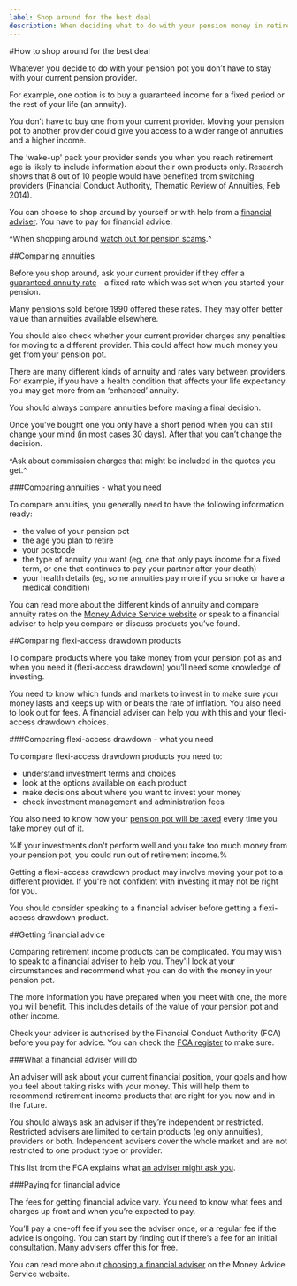 ```yaml
---
label: Shop around for the best deal
description: When deciding what to do with your pension money in retirement, remember to get financial advice and compare pension products and providers.
---
```


#How to shop around for the best deal

Whatever you decide to do with your pension pot you don’t have to stay with your current pension provider.

For example, one option is to buy a guaranteed income for a fixed period or the rest of your life (an annuity).

You don’t have to buy one from your current provider. Moving your pension pot to another provider could give you access to a wider range of annuities and a higher income.

The 'wake-up' pack your provider sends you when you reach retirement age is likely to include information about their own products only. Research shows that 8 out of 10 people would have benefited from switching providers (Financial Conduct Authority, Thematic Review of Annuities, Feb 2014).

You can choose to shop around by yourself or with help from a [financial adviser](/shop-around#getting-financial-advice). You have to pay for financial advice.

^When shopping around [watch out for pension scams](/scams).^

##Comparing annuities

Before you shop around, ask your current provider if they offer a [guaranteed annuity rate](http://www.pensionsadvisoryservice.org.uk/about-pensions/retirement-choices/buying-an-annuity-how-to-shop-around/guaranteed-annuity-rates) - a fixed rate which was set when you started your pension.

Many pensions sold before 1990 offered these rates. They may offer better value than annuities available elsewhere.

You should also check whether your current provider charges any penalties for moving to a different provider. This could affect how much money you get from your pension pot.

There are many different kinds of annuity and rates vary between providers. For example, if you have a health condition that affects your life expectancy you may get more from an ‘enhanced’ annuity.

You should always compare annuities before making a final decision.

Once you’ve bought one you only have a short period when you can still change your mind (in most cases 30 days). After that you can’t change the decision.

^Ask about commission charges that might be included in the quotes you get.^

###Comparing annuities - what you need

To compare annuities, you generally need to have the following information ready:

* the value of your pension pot
* the age you plan to retire
* your postcode
* the type of annuity you want (eg, one that only pays income for a fixed term, or one that continues to pay your partner after your death)
* your health details (eg, some annuities pay more if you smoke or have a medical condition)

You can read more about the different kinds of annuity and compare annuity rates on the [Money Advice Service website](https://www.moneyadviceservice.org.uk/en/tools/annuities) or speak to a financial adviser to help you compare or discuss products you’ve found.

##Comparing flexi-access drawdown products

To compare products where you take money from your pension pot as and when you need it (flexi-access drawdown) you’ll need some knowledge of investing.

You need to know which funds and markets to invest in to make sure your money lasts and keeps up with or beats the rate of inflation. You also need to look out for fees. A financial adviser can help you with this and your flexi-access drawdown choices.

###Comparing flexi-access drawdown - what you need

To compare flexi-access drawdown products you need to:

* understand investment terms and choices
* look at the options available on each product
* make decisions about where you want to invest your money
* check investment management and administration fees

You also need to know how your [pension pot will be taxed](/tax) every time you take money out of it.

%If your investments don't perform well and you take too much money from your pension pot, you could run out of retirement income.%

Getting a flexi-access drawdown product may involve moving your pot to a different provider. If you're not confident with investing it may not be right for you.

You should consider speaking to a financial adviser before getting a flexi-access drawdown product.

##Getting financial advice

Comparing retirement income products can be complicated. You may wish to speak to a financial adviser to help you. They'll look at your circumstances and recommend what you can do with the money in your pension pot.

The more information you have prepared when you meet with one, the more you will benefit. This includes details of the value of your pension pot and other income.

Check your adviser is authorised by the Financial Conduct Authority (FCA) before you pay for advice. You can check the [FCA register](http://www.fsa.gov.uk/register/home.do) to make sure.

###What a financial adviser will do

An adviser will ask about your current financial position, your goals and how you feel about taking risks with your money. This will help them to recommend retirement income products that are right for you now and in the future.

You should always ask an adviser if they’re independent or restricted. Restricted advisers are limited to certain products (eg only annuities), providers or both. Independent advisers cover the whole market and are not restricted to one product type or provider.

This list from the FCA explains what [an adviser might ask you](http://www.fca.org.uk/consumers/financial-services-products/investments/financial-advice/what-an-adviser-might-ask-you).

###Paying for financial advice

The fees for getting financial advice vary. You need to know what fees and charges up front and when you’re expected to pay.

You’ll pay a one-off fee if you see the adviser once, or a regular fee if the advice is ongoing. You can start by finding out if there’s a fee for an initial consultation. Many advisers offer this for free.

You can read more about [choosing a financial adviser](https://www.moneyadviceservice.org.uk/en/articles/choosing-a-financial-adviser) on the Money Advice Service website.
